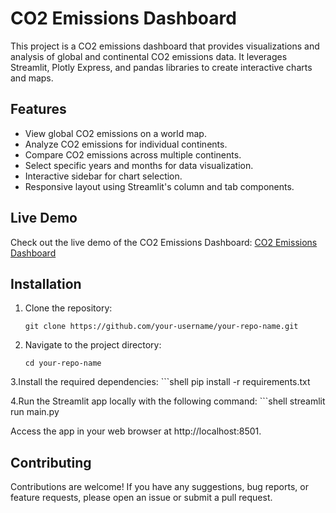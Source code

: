 # CO2 Emissions Dashboard

This project is a CO2 emissions dashboard that provides visualizations and analysis of global and continental CO2 emissions data. It leverages Streamlit, Plotly Express, and pandas libraries to create interactive charts and maps.

## Features

- View global CO2 emissions on a world map.
- Analyze CO2 emissions for individual continents.
- Compare CO2 emissions across multiple continents.
- Select specific years and months for data visualization.
- Interactive sidebar for chart selection.
- Responsive layout using Streamlit's column and tab components.

## Live Demo

Check out the live demo of the CO2 Emissions Dashboard: [CO2 Emissions Dashboard](https://jaimboh-co2-emissions-dashboard-main-1b3hat.streamlit.app/)

## Installation

1. Clone the repository:

   ```shell
   git clone https://github.com/your-username/your-repo-name.git
   
2. Navigate to the project directory:
   ```shell
   cd your-repo-name

3.Install the required dependencies:
    ```shell
    pip install -r requirements.txt
   
4.Run the Streamlit app locally with the following command:
    ```shell
    streamlit run main.py

Access the app in your web browser at http://localhost:8501.

## Contributing
Contributions are welcome! If you have any suggestions, bug reports, or feature requests, please open an issue or submit a pull request.
